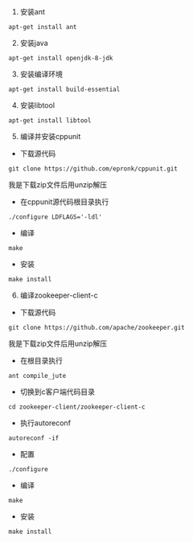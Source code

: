 1. 安装ant
```
apt-get install ant
```
2. 安装java
```
apt-get install openjdk-8-jdk
```
3. 安装编译环境
```
apt-get install build-essential
```
4. 安装libtool
```
apt-get install libtool
```
5. 编译并安装cppunit
* 下载源代码
```
git clone https://github.com/epronk/cppunit.git
```
我是下载zip文件后用unzip解压
* 在cppunit源代码根目录执行
```
./configure LDFLAGS='-ldl'
```
* 编译
```
make
```
* 安装
```
make install
```
6. 编译zookeeper-client-c
* 下载源代码
```
git clone https://github.com/apache/zookeeper.git
```
我是下载zip文件后用unzip解压
* 在根目录执行
```
ant compile_jute
```
* 切换到c客户端代码目录
```
cd zookeeper-client/zookeeper-client-c
```
* 执行autoreconf
```
autoreconf -if
```
* 配置
```
./configure
```
* 编译
```
make
```
* 安装
```
make install
```